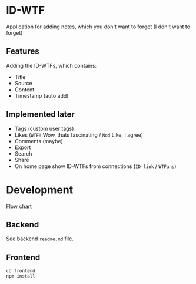 # ID-WTF

Application for adding notes, which you don't want to forget (I don't want to forget)

## Features

Adding the ID-WTFs, which contains:

-   Title
-   Source
-   Content
-   Timestamp (auto add)

## Implemented later

-   Tags (custom user tags)
-   Likes (`WTF!` Wow, thats fascinating / `Nod` Like, I agree)
-   Comments (maybe)
-   Export
-   Search
-   Share
-   On home page show ID-WTFs from connections (`ID-link` / `WTFans`)

# Development

[Flow chart](https://www.figma.com/board/5RspyDWSauSqpnul3UkK4m/ID-WTF--I-dont---want-to-forget-?node-id=0-1&p=f&t=DIUv2Xb5AGBKWDHR-0)

## Backend

See backend `readme.md` file.

## Frontend

```shell
cd frontend
npm install
```
